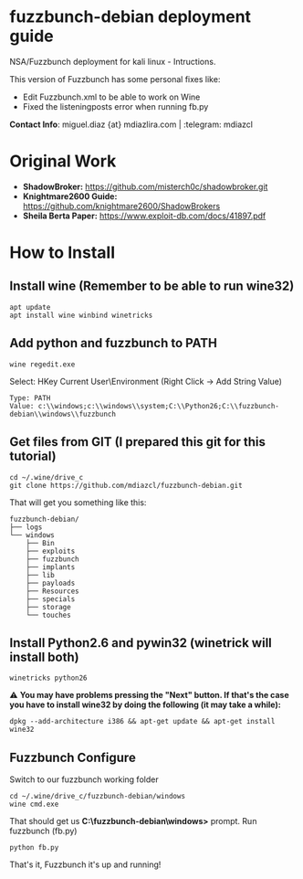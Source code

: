 # fuzzbunch-debian deployment guide
NSA/Fuzzbunch deployment for kali linux - Intructions.

This version of Fuzzbunch has some personal fixes like:
 - Edit Fuzzbunch.xml to be able to work on Wine
 - Fixed the listeningposts error when running fb.py

**Contact Info**: miguel.diaz {at} mdiazlira.com | :telegram: mdiazcl

# Original Work
- **ShadowBroker:** https://github.com/misterch0c/shadowbroker.git
- **Knightmare2600 Guide:** https://github.com/knightmare2600/ShadowBrokers
- **Sheila Berta Paper:** https://www.exploit-db.com/docs/41897.pdf

# How to Install
## Install wine (Remember to be able to run wine32)
```
apt update
apt install wine winbind winetricks
```

## Add python and fuzzbunch to PATH
```
wine regedit.exe
```
Select: HKey Current User\Environment (Right Click -> Add String Value)
```
Type: PATH
Value: c:\\windows;c:\\windows\\system;C:\\Python26;C:\\fuzzbunch-debian\\windows\\fuzzbunch
```

## Get files from GIT (I prepared this git for this tutorial)
```
cd ~/.wine/drive_c
git clone https://github.com/mdiazcl/fuzzbunch-debian.git
```

That will get you something like this:
```
fuzzbunch-debian/
├── logs
└── windows
    ├── Bin
    ├── exploits
    ├── fuzzbunch
    ├── implants
    ├── lib
    ├── payloads
    ├── Resources
    ├── specials
    ├── storage
    └── touches
```

## Install Python2.6 and pywin32 (winetrick will install both)
```
winetricks python26
```

:warning: **You may have problems pressing the "Next" button. If that's the case you have to install wine32 by doing the following (it may take a while):**

```
dpkg --add-architecture i386 && apt-get update && apt-get install wine32
```

## Fuzzbunch Configure
Switch to our fuzzbunch working folder

```
cd ~/.wine/drive_c/fuzzbunch-debian/windows
wine cmd.exe
```

That should get us **C:\fuzzbunch-debian\windows>** prompt. Run fuzzbunch (fb.py)

```
python fb.py
```

That's it, Fuzzbunch it's up and running!

